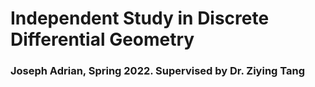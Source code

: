 # Independent Study in Discrete Differential Geometry 
### Joseph Adrian, Spring 2022. Supervised by Dr. Ziying Tang